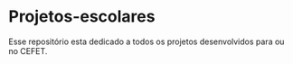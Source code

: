 # Projetos-escolares
Esse repositório esta dedicado a todos os projetos desenvolvidos para ou no CEFET.

